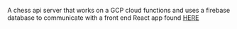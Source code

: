 A chess api server that works on a GCP cloud functions and uses a firebase database to communicate with a front end React app found [HERE](https://github.com/DanielEduardoBarba/chess-client-react-jsx)

